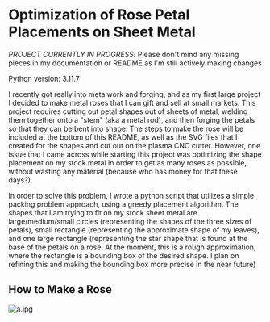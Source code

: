 # Optimization of Rose Petal Placements on Sheet Metal

*PROJECT CURRENTLY IN PROGRESS!* Please don't mind any missing pieces in my documentation or README as I'm still actively making changes

Python version: 3.11.7 <br/>

I recently got really into metalwork and forging, and as my first large project I decided to make metal roses that I can gift and sell at small markets. This project requires cutting out petal shapes out of sheets of metal, welding them together onto a "stem" (aka a metal rod), and then forging the petals so that they can be bent into shape. The steps to make the rose will be included at the bottom of this README, as well as the SVG files that I created for the shapes and cut out on the plasma CNC cutter. However, one issue that I came across while starting this project was optimizing the shape placement on my stock metal in order to get as many roses as possible, without wasting any material (because who has money for that these days?). 

In order to solve this problem, I wrote a python script that utilizes a simple packing problem approach, using a greedy placement algorithm. The shapes that I am trying to fit on my stock sheet metal are large/medium/small circles (representing the shapes of the three sizes of petals), small rectangle (representing the approximate shape of my leaves), and one large rectangle (representing the star shape that is found at the base of the petals on a rose. At the moment, this is a rough approximation, where the rectangle is a bounding box of the desired shape. I plan on refining this and making the bounding box more precise in the near future)


## How to Make a Rose
![a.jpg](a.jpg)
